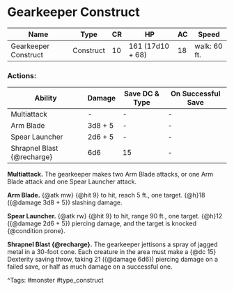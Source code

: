 # Gearkeeper Construct

| Name | Type | CR | HP | AC | Speed |
|------|------|----|----|----|-------|
| Gearkeeper Construct | Construct | 10 | 161 (17d10 + 68) | 18 | walk: 60 ft. |

### Actions:

| Ability | Damage | Save DC & Type | On Successful Save |
|---------|--------|----------------|--------------------|
| Multiattack | - | - | - |
| Arm Blade | 3d8 + 5 | - | - |
| Spear Launcher | 2d6 + 5 | - | - |
| Shrapnel Blast {@recharge} | 6d6 | 15 | - |


**Multiattack.** The gearkeeper makes two Arm Blade attacks, or one Arm Blade attack and one Spear Launcher attack.

**Arm Blade.** {@atk mw} {@hit 9} to hit, reach 5 ft., one target. {@h}18 ({@damage 3d8 + 5}) slashing damage.

**Spear Launcher.** {@atk rw} {@hit 9} to hit, range 90 ft., one target. {@h}12 ({@damage 2d6 + 5}) piercing damage, and the target is knocked {@condition prone}.

**Shrapnel Blast {@recharge}.** The gearkeeper jettisons a spray of jagged metal in a 30-foot cone. Each creature in the area must make a {@dc 15} Dexterity saving throw, taking 21 ({@damage 6d6}) piercing damage on a failed save, or half as much damage on a successful one.

^Tags: #monster #type_construct